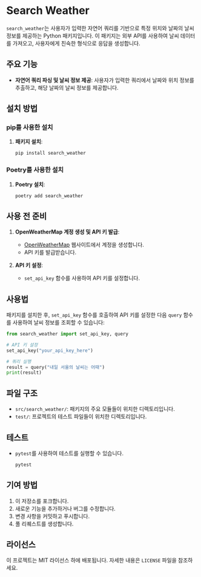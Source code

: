 # Search Weather

`search_weather`는 사용자가 입력한 자연어 쿼리를 기반으로 특정 위치와 날짜의 날씨 정보를 제공하는 Python 패키지입니다. 이 패키지는 외부 API를 사용하여 날씨 데이터를 가져오고, 사용자에게 친숙한 형식으로 응답을 생성합니다.

## 주요 기능

- **자연어 쿼리 파싱 및 날씨 정보 제공**: 사용자가 입력한 쿼리에서 날짜와 위치 정보를 추출하고, 해당 날짜의 날씨 정보를 제공합니다.

## 설치 방법

### pip를 사용한 설치

1. **패키지 설치**:
   ```bash
   pip install search_weather
   ```

### Poetry를 사용한 설치

1. **Poetry 설치**:
   ```bash
   poetry add search_weather
   ```

## 사용 전 준비

1. **OpenWeatherMap 계정 생성 및 API 키 발급**:
   - [OpenWeatherMap](https://openweathermap.org/) 웹사이트에서 계정을 생성합니다.
   - API 키를 발급받습니다.

2. **API 키 설정**:
   - `set_api_key` 함수를 사용하여 API 키를 설정합니다.

## 사용법

패키지를 설치한 후, `set_api_key` 함수를 호출하여 API 키를 설정한 다음 `query` 함수를 사용하여 날씨 정보를 조회할 수 있습니다:

```python
from search_weather import set_api_key, query

# API 키 설정
set_api_key("your_api_key_here")

# 쿼리 실행
result = query("내일 서울의 날씨는 어때")
print(result)
```

## 파일 구조

- `src/search_weather/`: 패키지의 주요 모듈들이 위치한 디렉토리입니다.
- `test/`: 프로젝트의 테스트 파일들이 위치한 디렉토리입니다.

## 테스트

- `pytest`를 사용하여 테스트를 실행할 수 있습니다.
  ```bash
  pytest
  ```

## 기여 방법

1. 이 저장소를 포크합니다.
2. 새로운 기능을 추가하거나 버그를 수정합니다.
3. 변경 사항을 커밋하고 푸시합니다.
4. 풀 리퀘스트를 생성합니다.

## 라이선스

이 프로젝트는 MIT 라이선스 하에 배포됩니다. 자세한 내용은 `LICENSE` 파일을 참조하세요.
